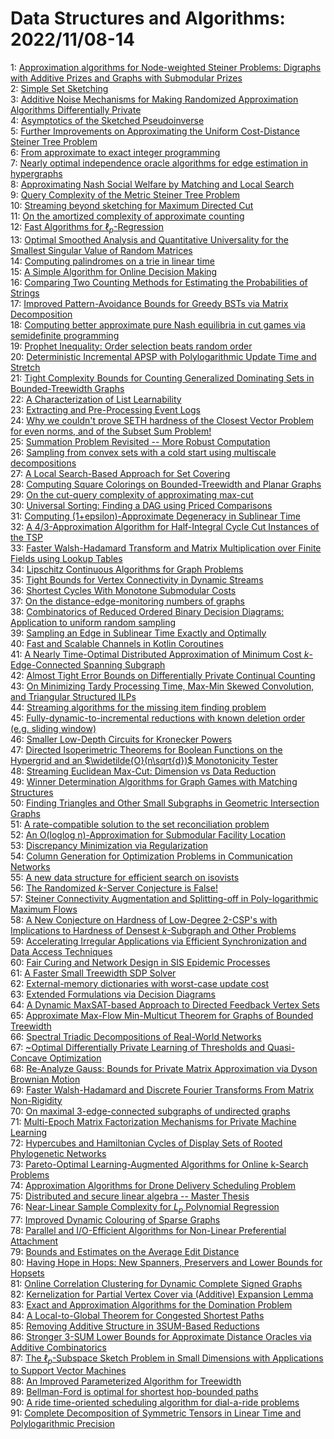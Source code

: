 # Data Structures and Algorithms: 2022/11/08-14  
1: [Approximation algorithms for Node-weighted Steiner Problems: Digraphs  with Additive Prizes and Graphs with Submodular Prizes](https://doi.org/10.48550/arXiv.2211.03653)  
2: [Simple Set Sketching](https://doi.org/10.48550/arXiv.2211.03683)  
3: [Additive Noise Mechanisms for Making Randomized Approximation Algorithms  Differentially Private](https://doi.org/10.48550/arXiv.2211.03695)  
4: [Asymptotics of the Sketched Pseudoinverse](https://doi.org/10.48550/arXiv.2211.03751)  
5: [Further Improvements on Approximating the Uniform Cost-Distance Steiner  Tree Problem](https://doi.org/10.48550/arXiv.2211.03830)  
6: [From approximate to exact integer programming](https://doi.org/10.48550/arXiv.2211.03859)  
7: [Nearly optimal independence oracle algorithms for edge estimation in  hypergraphs](https://doi.org/10.48550/arXiv.2211.03874)  
8: [Approximating Nash Social Welfare by Matching and Local Search](https://doi.org/10.48550/arXiv.2211.03883)  
9: [Query Complexity of the Metric Steiner Tree Problem](https://doi.org/10.48550/arXiv.2211.03893)  
10: [Streaming beyond sketching for Maximum Directed Cut](https://doi.org/10.48550/arXiv.2211.03916)  
11: [On the amortized complexity of approximate counting](https://doi.org/10.48550/arXiv.2211.03917)  
12: [Fast Algorithms for $\ell_p$-Regression](https://doi.org/10.48550/arXiv.2211.03963)  
13: [Optimal Smoothed Analysis and Quantitative Universality for the Smallest  Singular Value of Random Matrices](https://doi.org/10.48550/arXiv.2211.03975)  
14: [Computing palindromes on a trie in linear time](https://doi.org/10.48550/arXiv.2211.03995)  
15: [A Simple Algorithm for Online Decision Making](https://doi.org/10.48550/arXiv.2211.03997)  
16: [Comparing Two Counting Methods for Estimating the Probabilities of  Strings](https://doi.org/10.48550/arXiv.2211.04024)  
17: [Improved Pattern-Avoidance Bounds for Greedy BSTs via Matrix  Decomposition](https://doi.org/10.48550/arXiv.2211.04112)  
18: [Computing better approximate pure Nash equilibria in cut games via  semidefinite programming](https://doi.org/10.48550/arXiv.2211.04117)  
19: [Prophet Inequality: Order selection beats random order](https://doi.org/10.48550/arXiv.2211.04145)  
20: [Deterministic Incremental APSP with Polylogarithmic Update Time and  Stretch](https://doi.org/10.48550/arXiv.2211.04217)  
21: [Tight Complexity Bounds for Counting Generalized Dominating Sets in  Bounded-Treewidth Graphs](https://doi.org/10.48550/arXiv.2211.04278)  
22: [A Characterization of List Learnability](https://doi.org/10.48550/arXiv.2211.04956)  
23: [Extracting and Pre-Processing Event Logs](https://doi.org/10.48550/arXiv.2211.04338)  
24: [Why we couldn't prove SETH hardness of the Closest Vector Problem for  even norms, and of the Subset Sum Problem!](https://doi.org/10.48550/arXiv.2211.04385)  
25: [Summation Problem Revisited -- More Robust Computation](https://doi.org/10.48550/arXiv.2211.04402)  
26: [Sampling from convex sets with a cold start using multiscale  decompositions](https://doi.org/10.48550/arXiv.2211.04439)  
27: [A Local Search-Based Approach for Set Covering](https://doi.org/10.48550/arXiv.2211.04444)  
28: [Computing Square Colorings on Bounded-Treewidth and Planar Graphs](https://doi.org/10.48550/arXiv.2211.04458)  
29: [On the cut-query complexity of approximating max-cut](https://doi.org/10.48550/arXiv.2211.04506)  
30: [Universal Sorting: Finding a DAG using Priced Comparisons](https://doi.org/10.48550/arXiv.2211.04601)  
31: [Computing (1+epsilon)-Approximate Degeneracy in Sublinear Time](https://doi.org/10.48550/arXiv.2211.04627)  
32: [A 4/3-Approximation Algorithm for Half-Integral Cycle Cut Instances of  the TSP](https://doi.org/10.48550/arXiv.2211.04639)  
33: [Faster Walsh-Hadamard Transform and Matrix Multiplication over Finite  Fields using Lookup Tables](https://doi.org/10.48550/arXiv.2211.04643)  
34: [Lipschitz Continuous Algorithms for Graph Problems](https://doi.org/10.48550/arXiv.2211.04674)  
35: [Tight Bounds for Vertex Connectivity in Dynamic Streams](https://doi.org/10.48550/arXiv.2211.04685)  
36: [Shortest Cycles With Monotone Submodular Costs](https://doi.org/10.48550/arXiv.2211.04797)  
37: [On the distance-edge-monitoring numbers of graphs](https://doi.org/10.48550/arXiv.2211.04920)  
38: [Combinatorics of Reduced Ordered Binary Decision Diagrams: Application  to uniform random sampling](https://doi.org/10.48550/arXiv.2211.04938)  
39: [Sampling an Edge in Sublinear Time Exactly and Optimally](https://doi.org/10.48550/arXiv.2211.04981)  
40: [Fast and Scalable Channels in Kotlin Coroutines](https://doi.org/10.48550/arXiv.2211.04986)  
41: [A Nearly Time-Optimal Distributed Approximation of Minimum Cost  $k$-Edge-Connected Spanning Subgraph](https://doi.org/10.48550/arXiv.2211.04994)  
42: [Almost Tight Error Bounds on Differentially Private Continual Counting](https://doi.org/10.48550/arXiv.2211.05006)  
43: [On Minimizing Tardy Processing Time, Max-Min Skewed Convolution, and  Triangular Structured ILPs](https://doi.org/10.48550/arXiv.2211.05053)  
44: [Streaming algorithms for the missing item finding problem](https://doi.org/10.48550/arXiv.2211.05170)  
45: [Fully-dynamic-to-incremental reductions with known deletion order (e.g.  sliding window)](https://doi.org/10.48550/arXiv.2211.05178)  
46: [Smaller Low-Depth Circuits for Kronecker Powers](https://doi.org/10.48550/arXiv.2211.05217)  
47: [Directed Isoperimetric Theorems for Boolean Functions on the Hypergrid  and an $\widetilde{O}(n\sqrt{d})$ Monotonicity Tester](https://doi.org/10.48550/arXiv.2211.05281)  
48: [Streaming Euclidean Max-Cut: Dimension vs Data Reduction](https://doi.org/10.48550/arXiv.2211.05293)  
49: [Winner Determination Algorithms for Graph Games with Matching Structures](https://doi.org/10.48550/arXiv.2211.05307)  
50: [Finding Triangles and Other Small Subgraphs in Geometric Intersection  Graphs](https://doi.org/10.48550/arXiv.2211.05345)  
51: [A rate-compatible solution to the set reconciliation problem](https://doi.org/10.48550/arXiv.2211.05472)  
52: [An O(loglog n)-Approximation for Submodular Facility Location](https://doi.org/10.48550/arXiv.2211.05474)  
53: [Discrepancy Minimization via Regularization](https://doi.org/10.48550/arXiv.2211.05509)  
54: [Column Generation for Optimization Problems in Communication Networks](https://doi.org/10.48550/arXiv.2211.05547)  
55: [A new data structure for efficient search on isovists](https://doi.org/10.48550/arXiv.2211.05695)  
56: [The Randomized $k$-Server Conjecture is False!](https://doi.org/10.48550/arXiv.2211.05753)  
57: [Steiner Connectivity Augmentation and Splitting-off in Poly-logarithmic  Maximum Flows](https://doi.org/10.48550/arXiv.2211.05769)  
58: [A New Conjecture on Hardness of Low-Degree 2-CSP's with Implications to  Hardness of Densest $k$-Subgraph and Other Problems](https://doi.org/10.48550/arXiv.2211.05906)  
59: [Accelerating Irregular Applications via Efficient Synchronization and  Data Access Techniques](https://doi.org/10.48550/arXiv.2211.05908)  
60: [Fair Curing and Network Design in SIS Epidemic Processes](https://doi.org/10.48550/arXiv.2211.06028)  
61: [A Faster Small Treewidth SDP Solver](https://doi.org/10.48550/arXiv.2211.06033)  
62: [External-memory dictionaries with worst-case update cost](https://doi.org/10.48550/arXiv.2211.06044)  
63: [Extended Formulations via Decision Diagrams](https://doi.org/10.48550/arXiv.2211.06065)  
64: [A Dynamic MaxSAT-based Approach to Directed Feedback Vertex Sets](https://doi.org/10.48550/arXiv.2211.06109)  
65: [Approximate Max-Flow Min-Multicut Theorem for Graphs of Bounded  Treewidth](https://doi.org/10.48550/arXiv.2211.06267)  
66: [Spectral Triadic Decompositions of Real-World Networks](https://doi.org/10.48550/arXiv.2211.06352)  
67: [\~Optimal Differentially Private Learning of Thresholds and  Quasi-Concave Optimization](https://doi.org/10.48550/arXiv.2211.06387)  
68: [Re-Analyze Gauss: Bounds for Private Matrix Approximation via Dyson  Brownian Motion](https://doi.org/10.48550/arXiv.2211.06418)  
69: [Faster Walsh-Hadamard and Discrete Fourier Transforms From Matrix  Non-Rigidity](https://doi.org/10.48550/arXiv.2211.06459)  
70: [On maximal 3-edge-connected subgraphs of undirected graphs](https://doi.org/10.48550/arXiv.2211.06521)  
71: [Multi-Epoch Matrix Factorization Mechanisms for Private Machine Learning](https://doi.org/10.48550/arXiv.2211.06530)  
72: [Hypercubes and Hamiltonian Cycles of Display Sets of Rooted Phylogenetic  Networks](https://doi.org/10.48550/arXiv.2211.06549)  
73: [Pareto-Optimal Learning-Augmented Algorithms for Online k-Search  Problems](https://doi.org/10.48550/arXiv.2211.06567)  
74: [Approximation Algorithms for Drone Delivery Scheduling Problem](https://doi.org/10.48550/arXiv.2211.06636)  
75: [Distributed and secure linear algebra -- Master Thesis](https://doi.org/10.48550/arXiv.2211.06732)  
76: [Near-Linear Sample Complexity for $L_p$ Polynomial Regression](https://doi.org/10.48550/arXiv.2211.06790)  
77: [Improved Dynamic Colouring of Sparse Graphs](https://doi.org/10.48550/arXiv.2211.06858)  
78: [Parallel and I/O-Efficient Algorithms for Non-Linear Preferential  Attachment](https://doi.org/10.48550/arXiv.2211.06884)  
79: [Bounds and Estimates on the Average Edit Distance](https://doi.org/10.48550/arXiv.2211.07644)  
80: [Having Hope in Hops: New Spanners, Preservers and Lower Bounds for  Hopsets](https://doi.org/10.48550/arXiv.2211.06920)  
81: [Online Correlation Clustering for Dynamic Complete Signed Graphs](https://doi.org/10.48550/arXiv.2211.07000)  
82: [Kernelization for Partial Vertex Cover via (Additive) Expansion Lemma](https://doi.org/10.48550/arXiv.2211.07001)  
83: [Exact and Approximation Algorithms for the Domination Problem](https://doi.org/10.48550/arXiv.2211.07019)  
84: [A Local-to-Global Theorem for Congested Shortest Paths](https://doi.org/10.48550/arXiv.2211.07042)  
85: [Removing Additive Structure in 3SUM-Based Reductions](https://doi.org/10.48550/arXiv.2211.07048)  
86: [Stronger 3-SUM Lower Bounds for Approximate Distance Oracles via  Additive Combinatorics](https://doi.org/10.48550/arXiv.2211.07058)  
87: [The $\ell_p$-Subspace Sketch Problem in Small Dimensions with  Applications to Support Vector Machines](https://doi.org/10.48550/arXiv.2211.07132)  
88: [An Improved Parameterized Algorithm for Treewidth](https://doi.org/10.48550/arXiv.2211.07154)  
89: [Bellman-Ford is optimal for shortest hop-bounded paths](https://doi.org/10.48550/arXiv.2211.07325)  
90: [A ride time-oriented scheduling algorithm for dial-a-ride problems](https://doi.org/10.48550/arXiv.2211.07347)  
91: [Complete Decomposition of Symmetric Tensors in Linear Time and  Polylogarithmic Precision](https://doi.org/10.48550/arXiv.2211.07407)  